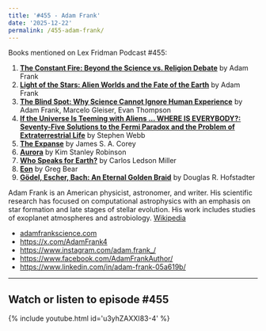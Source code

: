 ```yaml
---
title: '#455 - Adam Frank'
date: '2025-12-22'
permalink: /455-adam-frank/
---
```


Books mentioned on Lex Fridman Podcast #455:

1. <b><a href="https://amzn.to/3PJrtpb" target="_blank" rel="sponsored noopener noreferrer">The Constant Fire: Beyond the Science vs. Religion Debate</a></b> by Adam Frank
2. <b><a href="https://amzn.to/4gNpFan" target="_blank" rel="sponsored noopener noreferrer">Light of the Stars: Alien Worlds and the Fate of the Earth</a></b> by Adam Frank
3. <b><a href="https://amzn.to/3PoO7mh" target="_blank" rel="sponsored noopener noreferrer">The Blind Spot: Why Science Cannot Ignore Human Experience</a></b> by Adam Frank, Marcelo Gleiser, Evan Thompson
4. <b><a href="https://amzn.to/3DJxjny" target="_blank" rel="sponsored noopener noreferrer">If the Universe Is Teeming with Aliens ... WHERE IS EVERYBODY?: Seventy-Five Solutions to the Fermi Paradox and the Problem of Extraterrestrial Life</a></b> by Stephen Webb
5. <b><a href="https://amzn.to/4j6coLs" target="_blank" rel="sponsored noopener noreferrer">The Expanse</a></b> by James S. A. Corey
6. <b><a href="https://amzn.to/3DKoZEb" target="_blank" rel="sponsored noopener noreferrer"> Aurora</a></b> by Kim Stanley Robinson
7. <b><a href="https://amzn.to/4j5jccw" target="_blank" rel="sponsored noopener noreferrer">Who Speaks for Earth?</a></b> by Carlos Ledson Miller
8. <b><a href="https://amzn.to/3BM59I5" target="_blank" rel="sponsored noopener noreferrer">Eon</a></b> by Greg Bear
9. <b><a href="https://amzn.to/40pnmEU" target="_blank" rel="sponsored noopener noreferrer">Gödel, Escher, Bach: An Eternal Golden Braid</a></b> by Douglas R. Hofstadter

<!--more-->

Adam Frank is an American physicist, astronomer, and writer. His scientific research has focused on computational astrophysics with an emphasis on star formation and late stages of stellar evolution. His work includes studies of exoplanet atmospheres and astrobiology. <a href="https://en.wikipedia.org/wiki/Adam_Frank" target="_blank">Wikipedia</a>

- <a href="https://www.adamfrankscience.com/" target="_blank">adamfrankscience.com</a>
- <a href="https://x.com/AdamFrank4" target="_blank">https://x.com/AdamFrank4</a>
- <a href="https://www.instagram.com/adam.frank_/" target="_blank">https://www.instagram.com/adam.frank_/</a>
- <a href="https://www.facebook.com/AdamFrankAuthor/" target="_blank">https://www.facebook.com/AdamFrankAuthor/</a>
- <a href="https://www.linkedin.com/in/adam-frank-05a619b" target="_blank">https://www.linkedin.com/in/adam-frank-05a619b/</a>

- - - - - -

## Watch or listen to episode #455

{% include youtube.html id='u3yhZAXXI83-4' %}